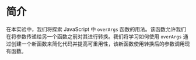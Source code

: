 # 简介

在本实验中，我们将探索 JavaScript 中 `overArgs` 函数的用法。该函数允许我们在将参数传递给另一个函数之前对其进行转换。我们将学习如何使用 `overArgs` 通过创建一个新函数来简化代码并提高可重用性，该新函数使用转换后的参数调用现有函数。

